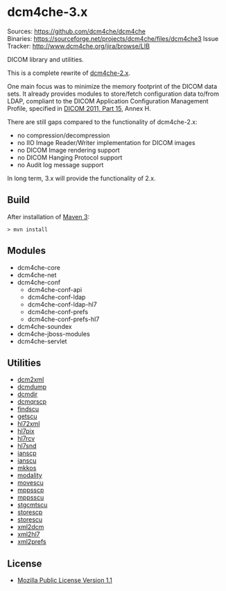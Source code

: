 dcm4che-3.x
===========
Sources: https://github.com/dcm4che/dcm4che  
Binaries: https://sourceforge.net/projects/dcm4che/files/dcm4che3
Issue Tracker: http://www.dcm4che.org/jira/browse/LIB  

DICOM library and utilities.

This is a complete rewrite of [dcm4che-2.x](http://www.dcm4che.org/confluence/display/d2/).

One main focus was to minimize the memory footprint of the DICOM data sets.
It already provides modules to store/fetch configuration data to/from LDAP,
compliant to the DICOM Application Configuration Management Profile,
specified in [DICOM 2011, Part 15][1], Annex H.

[1]: ftp://medical.nema.org/medical/dicom/2011/11_15pu.pdf

There are still gaps compared to the functionality of dcm4che-2.x:

- no compression/decompression
- no IIO Image Reader/Writer implementation for DICOM images
- no DICOM Image rendering support
- no DICOM Hanging Protocol support
- no Audit log message support

In long term, 3.x will provide the functionality of 2.x.

Build
-----
After installation of [Maven 3](http://maven.apache.org):

    > mvn install

Modules
-------
- dcm4che-core
- dcm4che-net
- dcm4che-conf
  - dcm4che-conf-api
  - dcm4che-conf-ldap
  - dcm4che-conf-ldap-hl7
  - dcm4che-conf-prefs
  - dcm4che-conf-prefs-hl7
- dcm4che-soundex
- dcm4che-jboss-modules
- dcm4che-servlet

Utilities
---------
- [dcm2xml](https://github.com/dcm4che/dcm4che/blob/master/dcm4che-tool/dcm4che-tool-dcm2xml/README.md)
- [dcmdump](https://github.com/dcm4che/dcm4che/blob/master/dcm4che-tool/dcm4che-tool-dcmdump/README.md)
- [dcmdir](https://github.com/dcm4che/dcm4che/blob/master/dcm4che-tool/dcm4che-tool-dcmdir/README.md)
- [dcmqrscp](https://github.com/dcm4che/dcm4che/blob/master/dcm4che-tool/dcm4che-tool-dcmqrscp/README.md)
- [findscu](https://github.com/dcm4che/dcm4che/blob/master/dcm4che-tool/dcm4che-tool-findscu/README.md)
- [getscu](https://github.com/dcm4che/dcm4che/blob/master/dcm4che-tool/dcm4che-tool-getscu/README.md)
- [hl72xml](https://github.com/dcm4che/dcm4che/blob/master/dcm4che-tool/dcm4che-tool-hl72xml/README.md)
- [hl7pix](https://github.com/dcm4che/dcm4che/blob/master/dcm4che-tool/dcm4che-tool-hl7pix/README.md)
- [hl7rcv](https://github.com/dcm4che/dcm4che/blob/master/dcm4che-tool/dcm4che-tool-hl7rcv/README.md)
- [hl7snd](https://github.com/dcm4che/dcm4che/blob/master/dcm4che-tool/dcm4che-tool-hl7snd/README.md)
- [ianscp](https://github.com/dcm4che/dcm4che/blob/master/dcm4che-tool/dcm4che-tool-ianscp/README.md)
- [ianscu](https://github.com/dcm4che/dcm4che/blob/master/dcm4che-tool/dcm4che-tool-ianscu/README.md)
- [mkkos](https://github.com/dcm4che/dcm4che/blob/master/dcm4che-tool/dcm4che-tool-mkkos/README.md)
- [modality](https://github.com/dcm4che/dcm4che/blob/master/dcm4che-tool/dcm4che-tool-ihe/dcm4che-tool-ihe-modality/README.md)
- [movescu](https://github.com/dcm4che/dcm4che/blob/master/dcm4che-tool/dcm4che-tool-movescu/README.md)
- [mppsscp](https://github.com/dcm4che/dcm4che/blob/master/dcm4che-tool/dcm4che-tool-mppsscp/README.md)
- [mppsscu](https://github.com/dcm4che/dcm4che/blob/master/dcm4che-tool/dcm4che-tool-mppsscu/README.md)
- [stgcmtscu](https://github.com/dcm4che/dcm4che/blob/master/dcm4che-tool/dcm4che-tool-stgcmtscu/README.md)
- [storescp](https://github.com/dcm4che/dcm4che/blob/master/dcm4che-tool/dcm4che-tool-storescp/README.md)
- [storescu](https://github.com/dcm4che/dcm4che/blob/master/dcm4che-tool/dcm4che-tool-storescu/README.md)
- [xml2dcm](https://github.com/dcm4che/dcm4che/blob/master/dcm4che-tool/dcm4che-tool-xml2dcm/README.md)
- [xml2hl7](https://github.com/dcm4che/dcm4che/blob/master/dcm4che-tool/dcm4che-tool-xml2hl7/README.md)
- [xml2prefs](https://github.com/dcm4che/dcm4che/blob/master/dcm4che-tool/dcm4che-tool-xml2prefs/README.md)

License
-------
* [Mozilla Public License Version 1.1](http://www.mozilla.org/MPL/1.1/)

